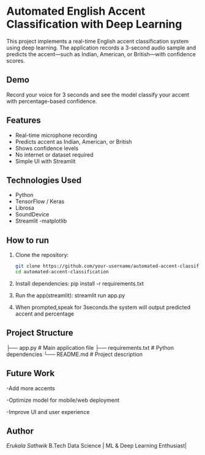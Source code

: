 # Automated English Accent Classification with Deep Learning

This project implements a real-time English accent classification system using deep learning. The application records a 3-second audio sample and predicts the accent—such as Indian, American, or British—with confidence scores.

## Demo
Record your voice for 3 seconds and see the model classify your accent with percentage-based confidence.

## Features
- Real-time microphone recording
- Predicts accent as Indian, American, or British
- Shows confidence levels
- No internet or dataset required
- Simple UI with Streamlit

## Technologies Used
- Python
- TensorFlow / Keras
- Librosa
- SoundDevice
- Streamlit
-matplotlib

## How to run

1. Clone the repository:
   ```bash
   git clone https://github.com/your-username/automated-accent-classification.git
   cd automated-accent-classification

2. Install dependencies:
   pip install -r requirements.txt

3. Run the app(streamlit):
   streamlit run app.py

4. When prompted,speak for 3seconds.the system will output predicted accent and percentage


## Project Structure
   
├── app.py                 # Main application file
├── requirements.txt       # Python dependencies
└── README.md              # Project description


## Future Work
-Add more accents

-Optimize model for mobile/web deployment

-Improve UI and user experience

## Author
*Erukala Sathwik*
B.Tech Data Science | ML & Deep Learning Enthusiast|

